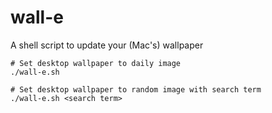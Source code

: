 # wall-e
A shell script to update your (Mac's) wallpaper

```
# Set desktop wallpaper to daily image
./wall-e.sh

# Set desktop wallpaper to random image with search term
./wall-e.sh <search term>
```

